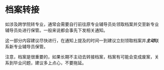 # 档案转接

如涉及跨学院转专业，通常会需要自行前往原专业辅导员处领取档案并交至新专业辅导员处进行保管。一般来说都会事先下发相关通知。

这一部分内容建议尽快进行，在通知上提及的时间一到建议立刻领取档案并***主动***联系新专业辅导员保管。

注意，档案是很重要的，如果长期不主动去转接档案，档案有可能会变成废案，关系到毕业问题，建议多上点心，不要拖延。